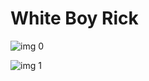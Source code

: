 # White Boy Rick

![img 0](https://i.imgur.com/yUAYYxR.jpg)

![img 1](https://i.imgur.com/8SjA5xT.jpg)

